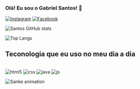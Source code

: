 ### Olá! Eu sou o Gabriel Santos! 👋
<div>
   <a href="https://github.com/GahbSantos">

[![Instagram](https://img.shields.io/badge/Instagram-E4405F?style=for-the-badge&logo=instagram&logoColor=white)](https://www.instagram.com/ga8_santos/?igshid=MzNINGNkZWQ4Mg%3D%3D)
[![Facebook](https://img.shields.io/badge/Facebook-1877F2?style=for-the-badge&logo=facebook&logoColor=white)](https://www.facebook.com/profile.php?id=100011218875221)
</div>


![Santos GitHub stats](https://github-readme-stats.vercel.app/api?username=GahbSantos&show_icons=true&theme=dracula)

![Top Langs](https://github-readme-stats.vercel.app/api/top-langs/?username=GahbSantos&hide_progress=true)

## Teconologia que eu uso no meu dia a dia

<div style="display: inline_block"></br>
   <img align="center" alt="html5" src="https://img.shields.io/badge/HTML5-E34F26?style=for-the-badge&logo=html5&logoColor=white">
   <img align="center" alt="css" src="https://img.shields.io/badge/CSS-239120?&style=for-the-badge&logo=css3&logoColor=white">
   <img align="center" alt="java" src="https://img.shields.io/badge/Java-ED8B00?style=for-the-badge&logo=openjdk&logoColor=white">
   <img align="center" alt="js" src="https://img.shields.io/badge/JavaScript-323330?style=for-the-badge&logo=javascript&logoColor=F7DF1E">

![Sanke animation](https://github.com/GahbSantos/GahbSantos/blob/output/github-contribution-grid-snake.svg)
</div>


